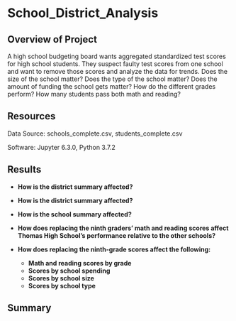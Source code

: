 # School_District_Analysis

## Overview of Project
A high school budgeting board wants aggregated standardized test scores for high school students. They suspect faulty test scores from one school and want to remove those scores and analyze the data for trends. Does the size of the school matter? Does the type of the school matter? Does the amount of funding the school gets matter? How do the different grades perform? How many students pass both math and reading?

## Resources
Data Source: schools_complete.csv, students_complete.csv

Software: Jupyter 6.3.0, Python 3.7.2

## Results

- **How is the district summary affected?**




- **How is the district summary affected?**
- **How is the school summary affected?**
- **How does replacing the ninth graders’ math and reading scores affect Thomas High School’s performance relative to the other schools?**
- **How does replacing the ninth-grade scores affect the following:**
  - **Math and reading scores by grade**
  - **Scores by school spending**
  - **Scores by school size**
  - **Scores by school type**



## Summary
